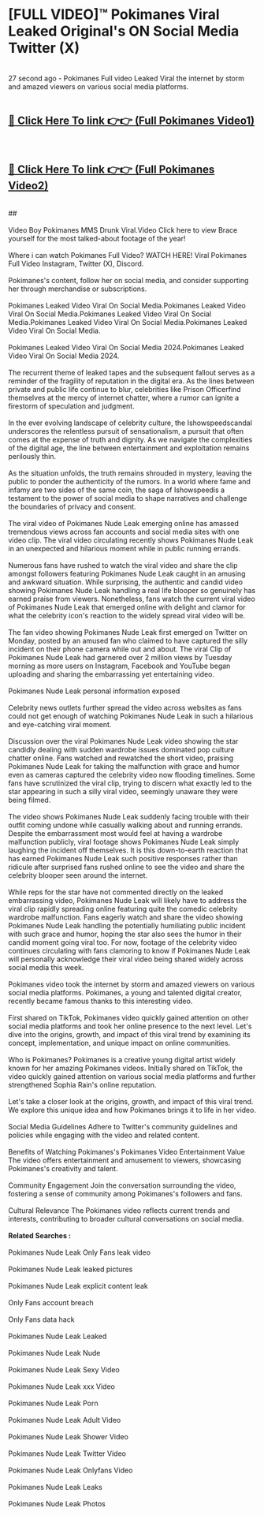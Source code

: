 # [FULL VIDEO]™ Pokimanes Viral Leaked Original's ON Social Media Twitter (X) <br>
<br>
27 second ago - Pokimanes Full video Leaked Viral the internet by storm and amazed viewers on various social media platforms.<br>

 <br>

##  <a href="https://play.123hd.live?title=Full Pokimanes&ref=git">🔴 Click Here To link 👉👉 (Full Pokimanes Video1)</a><br>
  <br>

##  <a href="https://play.123hd.live?title=Full Pokimanes&ref=git">🔴 Click Here To link 👉👉 (Full Pokimanes Video2)</a><br>
  <br>
  ##


  <br>

  <br>
Video Boy Pokimanes MMS Drunk Viral.Video Click here to view Brace yourself for the most talked-about footage of the year!
<br><br>
Where i can watch Pokimanes Full Video? WATCH HERE! Viral Pokimanes Full Video Instagram, Twitter (X), Discord.
<br><br>
Pokimanes's content, follow her on social media, and consider supporting her through merchandise or subscriptions.
<br><br>
Pokimanes Leaked Video Viral On Social Media.Pokimanes Leaked Video Viral On Social Media.Pokimanes Leaked Video Viral On Social Media.Pokimanes Leaked Video Viral On Social Media.Pokimanes Leaked Video Viral On Social Media.
<br><br>
Pokimanes Leaked Video Viral On Social Media 2024.Pokimanes Leaked Video Viral On Social Media 2024.
<br><br>
The recurrent theme of leaked tapes and the subsequent fallout serves as a reminder of the fragility of reputation in the digital era. As the lines between private and public life continue to blur, celebrities like Prison Officerfind themselves at the mercy of internet chatter, where a rumor can ignite a firestorm of speculation and judgment.
<br><br>
In the ever evolving landscape of celebrity culture, the Ishowspeedscandal underscores the relentless pursuit of sensationalism, a pursuit that often comes at the expense of truth and dignity. As we navigate the complexities of the digital age, the line between entertainment and exploitation remains perilously thin.
<br><br>
As the situation unfolds, the truth remains shrouded in mystery, leaving the public to ponder the authenticity of the rumors. In a world where fame and infamy are two sides of the same coin, the saga of Ishowspeedis a testament to the power of social media to shape narratives and challenge the boundaries of privacy and consent.
<br><br>
The viral video of Pokimanes Nude Leak emerging online has amassed tremendous views across fan accounts and social media sites with one video clip. The viral video circulating recently shows Pokimanes Nude Leak in an unexpected and hilarious moment while in public running errands.
<br><br>
Numerous fans have rushed to watch the viral video and share the clip amongst followers featuring Pokimanes Nude Leak caught in an amusing and awkward situation. While surprising, the authentic and candid video showing Pokimanes Nude Leak handling a real life blooper so genuinely has earned praise from viewers. Nonetheless, fans watch the current viral video of Pokimanes Nude Leak that emerged online with delight and clamor for what the celebrity icon's reaction to the widely spread viral video will be.
<br><br>
The fan video showing Pokimanes Nude Leak first emerged on Twitter on Monday, posted by an amused fan who claimed to have captured the silly incident on their phone camera while out and about. The viral Clip of Pokimanes Nude Leak had garnered over 2 million views by Tuesday morning as more users on Instagram, Facebook and YouTube began uploading and sharing the embarrassing yet entertaining video.
<br><br>
Pokimanes Nude Leak personal information exposed
<br><br>
Celebrity news outlets further spread the video across websites as fans could not get enough of watching Pokimanes Nude Leak in such a hilarious and eye-catching viral moment.
<br><br>
Discussion over the viral Pokimanes Nude Leak video showing the star candidly dealing with sudden wardrobe issues dominated pop culture chatter online. Fans watched and rewatched the short video, praising Pokimanes Nude Leak for taking the malfunction with grace and humor even as cameras captured the celebrity video now flooding timelines. Some fans have scrutinized the viral clip, trying to discern what exactly led to the star appearing in such a silly viral video, seemingly unaware they were being filmed.
<br><br>
The video shows Pokimanes Nude Leak suddenly facing trouble with their outfit coming undone while casually walking about and running errands. Despite the embarrassment most would feel at having a wardrobe malfunction publicly, viral footage shows Pokimanes Nude Leak simply laughing the incident off themselves. It is this down-to-earth reaction that has earned Pokimanes Nude Leak such positive responses rather than ridicule after surprised fans rushed online to see the video and share the celebrity blooper seen around the internet.
<br><br>
While reps for the star have not commented directly on the leaked embarrassing video, Pokimanes Nude Leak will likely have to address the viral clip rapidly spreading online featuring quite the comedic celebrity wardrobe malfunction. Fans eagerly watch and share the video showing Pokimanes Nude Leak handling the potentially humiliating public incident with such grace and humor, hoping the star also sees the humor in their candid moment going viral too. For now, footage of the celebrity video continues circulating with fans clamoring to know if Pokimanes Nude Leak will personally acknowledge their viral video being shared widely across social media this week.
<br><br>
Pokimanes video took the internet by storm and amazed viewers on various social media platforms. Pokimanes, a young and talented digital creator, recently became famous thanks to this interesting video.
<br><br>
First shared on TikTok, Pokimanes video quickly gained attention on other social media platforms and took her online presence to the next level. Let's dive into the origins, growth, and impact of this viral trend by examining its concept, implementation, and unique impact on online communities.
<br><br>
Who is Pokimanes? Pokimanes is a creative young digital artist widely known for her amazing Pokimanes videos. Initially shared on TikTok, the video quickly gained attention on various social media platforms and further strengthened Sophia Rain's online reputation.
<br><br>
Let's take a closer look at the origins, growth, and impact of this viral trend. We explore this unique idea and how Pokimanes brings it to life in her video.
<br><br>
Social Media Guidelines Adhere to Twitter's community guidelines and policies while engaging with the video and related content.
<br><br>
Benefits of Watching Pokimanes's Pokimanes Video Entertainment Value The video offers entertainment and amusement to viewers, showcasing Pokimanes's creativity and talent.
<br><br>
Community Engagement Join the conversation surrounding the video, fostering a sense of community among Pokimanes's followers and fans.
<br><br>
Cultural Relevance The Pokimanes video reflects current trends and interests, contributing to broader cultural conversations on social media.
<br><br>
<strong>Related Searches :</strong>
<br><br>
Pokimanes Nude Leak Only Fans leak video
<br><br>
Pokimanes Nude Leak leaked pictures
<br><br>
Pokimanes Nude Leak explicit content leak
<br><br>
Only Fans account breach
<br><br>
Only Fans data hack
<br><br>
Pokimanes Nude Leak Leaked
<br><br>
Pokimanes Nude Leak Nude
<br><br>
Pokimanes Nude Leak Sexy Video
<br><br>
Pokimanes Nude Leak xxx Video
<br><br>
Pokimanes Nude Leak Porn
<br><br>
Pokimanes Nude Leak Adult Video
<br><br>
Pokimanes Nude Leak Shower Video
<br><br>
Pokimanes Nude Leak Twitter Video
<br><br>
Pokimanes Nude Leak Onlyfans Video
<br><br>
Pokimanes Nude Leak Leaks
<br><br>
Pokimanes Nude Leak Photos